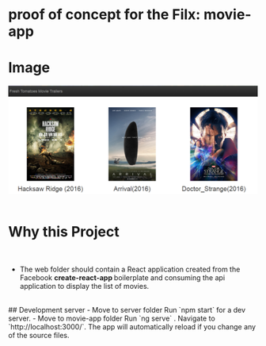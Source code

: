 # proof of concept for the Filx: movie-app

<h1>Image </h1>
<img src="https://github.com/mohamedlotfe/Movie-Trailer-Website-A-part-of-the-Full-Stack-Web-Developer-Nanodegree-Program/blob/master/Capture.PNG">
</br>
</br>

<h1> Why this Project </h1>
</br>
<ul>
<liThe api folder should contain a nodeJS application serving a list of movies
through the endpoint GET /movies. </li>
<li>The web folder should contain a React application created from the
Facebook <strong> create-react-app </strong> boilerplate and consuming the api application
to display the list of movies. </li>
</ul>
</br>
## Development server
- Move to server folder 
Run `npm start` for a dev server.
- Move to movie-app folder 
Run `ng serve` . Navigate to `http://localhost:3000/`. The app will automatically reload if you change any of the source files.
